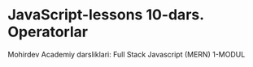 # JavaScript-lessons 10-dars. Operatorlar
Mohirdev Academiy darsliklari: Full Stack Javascript (MERN) 1-MODUL
